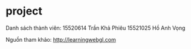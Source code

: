 # project

Danh sách thành viên:
15520614 Trần Khả Phiêu
15521025 Hồ Anh Vọng

Nguồn tham khảo:
http://learningwebgl.com
